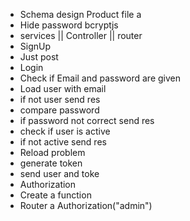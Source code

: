 
<ul>
    <li>Schema design Product file a  </li>
    <li>Hide password  bcryptjs </li>
    <li>services || Controller ||  router  </li>
    <li> SignUp</li>
    <li>Just post </li>
    <li> Login</li>
    <li> Check if Email and password are given</li>
    <li> Load user with email</li>
    <li> if not user send res</li>
    <li> compare password</li>
    <li> if password not correct send res</li>
    <li> check if user is active</li>
    <li> if not active send res</li>
 <li>Reload problem</li>
    <li> generate token</li>
    <li> send user and toke</li>
    <li> Authorization</li>
    <li> Create a function </li>
    <li> Router a Authorization("admin") </li>


</ul>

